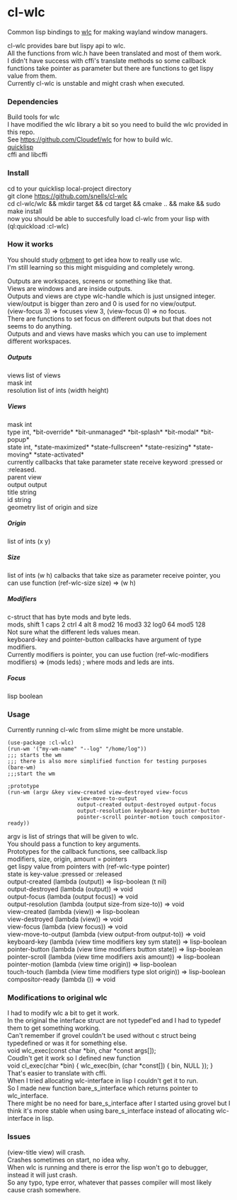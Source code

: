 # cl-wlc
Common lisp bindings to [wlc](https://github.com/Cloudef/wlc) for making wayland window managers.


cl-wlc provides bare but lispy api to wlc.   
All the functions from wlc.h have been translated and most of them work.  
I didn't have success with cffi's translate methods so some callback functions take pointer as parameter but there are functions to get lispy value from them.   
Currently cl-wlc is unstable and might crash when executed.   


### Dependencies


Build tools for wlc   
I have modified the wlc library a bit so you need to build the wlc provided in this repo.   
See https://github.com/Cloudef/wlc for how to build wlc.   
[quicklisp](https://www.quicklisp.org/beta/)   
cffi and libcffi   

### Install

cd to your quicklisp local-project directory   
git clone https://github.com/snells/cl-wlc   
cd cl-wlc/wlc && mkdir target && cd target && cmake .. && make && sudo make install   
now you should be able to succesfully load cl-wlc from your lisp with (ql:quickload :cl-wlc)   


### How it works


You should study [orbment](https://github.com/Cloudef/orbment) to get idea how to really use wlc.  
I'm still learning so this might misguiding and completely wrong.   


Outputs are workspaces, screens or something like that.   
Views are windows and are inside outputs.   
Outputs and views are ctype wlc-handle which is just unsigned integer.   
view/output is bigger than zero and 0 is used for no view/output.   
(view-focus 3) => focuses view 3, (view-focus 0) => no focus.   
There are functions to set focus on different outputs but that does not seems to do anything.   
Outputs and and views have masks which you can use to implement different workspaces.   


##### Outputs   
views list of views   
mask int   
resolution list of ints (width height)   
##### Views   
mask int   
type int, \*bit-override\* \*bit-unmanaged\* \*bit-splash\* \*bit-modal\* \*bit-popup\*  
state int, \*state-maximized\* \*state-fullscreen\* \*state-resizing\* \*state-moving\* \*state-activated\*  
currently callbacks that take parameter state receive keyword :pressed or :released.   
parent view   
output   output  
title string   
id   string   
geometry list of origin and size   
##### Origin   
list of ints (x y)   
##### Size   
list of ints (w h) 
calbacks that take size as parameter receive pointer, you can use function (ref-wlc-size size) => (w h)   
##### Modifiers   
c-struct that has byte mods and byte leds.   
mods, shift 1 caps 2 ctrl 4 alt 8 mod2 16 mod3 32 log0 64 mod5 128    
Not sure what the different leds values mean.   
keyboard-key and pointer-button callbacks have argument of type modifiers.   
Currently modifiers is pointer, you can use fuction (ref-wlc-modifiers modifiers) => (mods leds) ; where mods and leds are ints.   
##### Focus   
lisp boolean   


### Usage   
Currently running cl-wlc from slime might be more unstable.   

```
(use-package :cl-wlc)
(run-wm '("my-wm-name" "--log" "/home/log"))
;;; starts the wm
;;; there is also more simplified function for testing purposes
(bare-wm)
;;;start the wm

;prototype
(run-wm (argv &key view-created view-destroyed view-focus
                      view-move-to-output
                      output-created output-destroyed output-focus
                      output-resolution keyboard-key pointer-button
                      pointer-scroll pointer-motion touch compositor-ready))
```

argv is list of strings that will be given to wlc.   
You should pass a function to key arguments.   
Prototypes for the callback functions, see callback.lisp   
modifiers, size, origin, amount = pointers   
get lispy value from pointers with (ref-wlc-type pointer)   
state is key-value :pressed or :released      
output-created (lambda (output))  => lisp-boolean (t nil)   
output-destroyed (lambda (output)) => void   
output-focus (lambda (output focus)) => void   
output-resolution (lambda (output size-from size-to)) => void   
view-created (lambda (view)) => lisp-boolean   
view-destroyed (lambda (view)) => void   
view-focus (lambda (view focus)) => void   
view-move-to-output (lambda (view output-from output-to)) => void   
keyboard-key (lambda (view time modifiers key sym state)) => lisp-boolean   
pointer-button (lambda (view time modifiers button state)) => lisp-boolean   
pointer-scroll (lambda (view time modifiers axis amount)) => lisp-boolean   
pointer-motion (lambda (view time origin)) => lisp-boolean   
touch-touch (lambda (view time modifiers type slot origin)) => lisp-boolean    
compositor-ready (lambda ()) => void   


### Modifications to original wlc

I had to modify wlc a bit to get it work.   
In the original the interface struct are not typedef'ed  and I had to typedef them to get something working.   
Can't remember if grovel couldn't be used without c struct being typedefined or was it for something else.      
void wlc_exec(const char *bin, char *const args[]);   
Coudln't get it work so I defined new function   
void cl_exec(char \*bin) { wlc_exec(bin, (char *const[]) { bin, NULL }); }   
That's easier to translate with cffi.     
When I tried allocating wlc-interface in lisp I couldn't get it to run.   
So I made new function bare_s_interface which returns pointer to wlc_interface.   
There might be no need for bare_s_interface after I started using grovel but I think it's more stable when using bare_s_interface instead of allocating wlc-interface in lisp.   


### Issues   

(view-title view) will crash.   
Crashes sometimes on start, no idea why.   
When wlc is running and there is error the lisp won't go to debugger, instead it will just crash.   
So any typo, type error, whatever that passes compiler will most likely cause crash somewhere.

